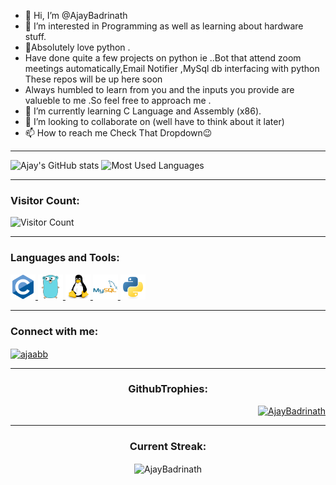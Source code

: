 

- 👋 Hi, I’m @AjayBadrinath
- 👀 I’m interested in Programming as well as learning about hardware stuff.
- 🐍Absolutely love python .
- Have done quite a few projects on python ie ..Bot that attend zoom meetings automatically,Email Notifier ,MySql db interfacing with  python These repos will be up here soon
- Always humbled to learn from you and the inputs you provide are valueble to me .So feel free to approach me .
- 🌱 I’m currently learning C Language and Assembly (x86).
- 💞️ I’m looking to collaborate on (well have to think about it later)
- 📫 How to reach me 
Check That Dropdown😉



<!---
AjayBadrinath/AjayBadrinath is a ✨ special ✨ repository because its `README.md` (this file) appears on your GitHub profile.
You can click the Preview link to take a look at your changes.
--->
___________________________________________________________________________________________________________________________________________________
![Ajay's GitHub stats](https://github-readme-stats-ruby-one.vercel.app/api?username=AjayBadrinath&show_icons=true&theme=merko)
![Most Used Languages](https://github-readme-stats-ruby-one.vercel.app/api/top-langs/?username=AjayBadrinath&show_icons=true&theme=merko)
____________________________________________________________________________________________________________________________________________________


<h3 align="left">Visitor Count:</h3>

![Visitor Count](https://profile-counter.glitch.me/AjayBadrinath/count.svg)
____________________________________________________________________________________________________________________________________________________

<h3 align="left">Languages and Tools:</h3>
<p align="left"> <a href="https://www.cprogramming.com/" target="_blank" rel="noreferrer"> <img src="https://raw.githubusercontent.com/devicons/devicon/master/icons/c/c-original.svg" alt="c" width="40" height="40"/> </a> <a href="https://golang.org" target="_blank" rel="noreferrer"> <img src="https://raw.githubusercontent.com/devicons/devicon/master/icons/go/go-original.svg" alt="go" width="40" height="40"/> </a> <a href="https://www.linux.org/" target="_blank" rel="noreferrer"> <img src="https://raw.githubusercontent.com/devicons/devicon/master/icons/linux/linux-original.svg" alt="linux" width="40" height="40"/> </a> <a href="https://www.mysql.com/" target="_blank" rel="noreferrer"> <img src="https://raw.githubusercontent.com/devicons/devicon/master/icons/mysql/mysql-original-wordmark.svg" alt="mysql" width="40" height="40"/> </a> <a href="https://www.python.org" target="_blank" rel="noreferrer"> <img src="https://raw.githubusercontent.com/devicons/devicon/master/icons/python/python-original.svg" alt="python" width="40" height="40"/> </a></p>
<!---
<details>
<summary><b>Other Github Stats : </b></summary>
<br>
--->




______________________________________________________________________________________________________________________________________________________


<h3 align="left">Connect with me:</h3><p align="left"><a href="https://linkedin.com/in/ajay-badrinath-151a82225" target="blank"><img align="center" src="https://raw.githubusercontent.com/rahuldkjain/github-profile-readme-generator/master/src/images/icons/Social/linked-in-alt.svg" alt="ajaabb" height="30" width="40"/ ></a></p>


________________________________________________________________________________________________________________________________________________________


<h3 align="center">GithubTrophies:</h3>
<p align="right">
<p align="right"> <a href="https://github.com/ryo-ma/github-profile-trophy"><img src="https://github-profile-trophy.vercel.app/?username=AjayBadrinath&title=Commit,Repo,Followers&theme=monokai" alt="AjayBadrinath" /></a> </p>


_________________________________________________________________________________________________________________________________________________________


<h3 align="center">Current Streak:</h3>
 <p align="right">
<p align="center"><img align="center" src="https://github-readme-streak-stats.herokuapp.com/?user=AjayBadrinath&theme=dark" alt="AjayBadrinath" /></p>

 <!--- ![Ajay's github activity graph](https://graphgithub.herokuapp.com/graph?username=AjayBadrinath&theme=elegant&area=true&hide_border=true)
 
<!---</details>

